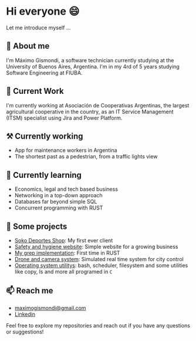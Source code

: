 # Hi everyone 😄

Let me introduce myself ...

## 👤 About me

I'm Máximo Gismondi, a software technician currently studying at the University of Buenos Aires, Argentina. I'm in my 4rd of 5 years studying Software Engineering at FIUBA.

## 🏢 Current Work

I'm currently working at Asociación de Cooperativas Argentinas, the largest agricultural cooperative in the country, as an IT Service Management (ITSM) specialist using Jira and Power Platform.

## ⚒️ Currently working
  - App for maintenance workers in Argentina
  - The shortest past as a pedestrian, from a traffic lights view

## 🌱 Currently learning
  - Economics, legal and tech based business
  - Networking in a top-down approach
  - Databases far beyond simple SQL
  - Concurrent programming with RUST

## 🏅 Some projects
  - [Soko Deportes Shop](https://sokodeportes.com.ar): My first ever client
  - [Safety and hygiene website](byb.com.ar): Simple website for a growing business
  - [My grep implementation](https://github.com/maximogismondi/taller-deymonnaz/tree/main/tp-individual): First time in RUST
  - [Drone and camera system](https://github.com/maximogismondi/taller-deymonnaz/tree/main/tp-grupal): Simulated real time system for city control
  - [Operating system utilitys](https://github.com/maximogismondi/sisop-mendez/): bash, scheduler, filesystem and some utilities like copy, ls and more all programed in `C`
  
## 📫 Reach me
  - <maximogismondi@gmail.com>
  - [Linkedin](https://www.linkedin.com/in/maximogismondi/)

Feel free to explore my repositories and reach out if you have any questions or suggestions!
